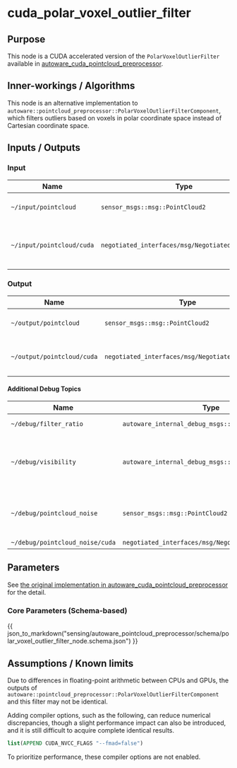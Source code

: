 # cuda_polar_voxel_outlier_filter

## Purpose

This node is a CUDA accelerated version of the `PolarVoxelOutlierFilter` available in [autoware_cuda_pointcloud_preprocessor](../../autoware_pointcloud_preprocessor).

## Inner-workings / Algorithms

This node is an alternative implementation to `autoware::pointcloud_preprocessor::PolarVoxelOutlierFilterComponent`, which filters outliers based on voxels in polar coordinate space instead of Cartesian coordinate space.

## Inputs / Outputs

### Input

| Name                      | Type                                             | Description                               |
| ------------------------- | ------------------------------------------------ | ----------------------------------------- |
| `~/input/pointcloud`      | `sensor_msgs::msg::PointCloud2`                  | Input pointcloud's topic.                 |
| `~/input/pointcloud/cuda` | `negotiated_interfaces/msg/NegotiatedTopicsInfo` | Input pointcloud's type negotiation topic |

### Output

| Name                       | Type                                             | Description                              |
| -------------------------- | ------------------------------------------------ | ---------------------------------------- |
| `~/output/pointcloud`      | `sensor_msgs::msg::PointCloud2`                  | Processed pointcloud's topic             |
| `~/output/pointcloud/cuda` | `negotiated_interfaces/msg/NegotiatedTopicsInfo` | Processed pointcloud's negotiation topic |

#### Additional Debug Topics

| Name                            | Type                                                | Description                                                                    |
| ------------------------------- | --------------------------------------------------- | ------------------------------------------------------------------------------ |
| `~/debug/filter_ratio`          | `autoware_internal_debug_msgs::msg::Float32Stamped` | Ratio of output to input points                                                |
| `~/debug/visibility`            | `autoware_internal_debug_msgs::msg::Float32Stamped` | Ratio of voxels passing secondary return threshold test (PointXYZIRCAEDT only) |
| `~/debug/pointcloud_noise`      | `sensor_msgs::msg::PointCloud2`                     | Processed pointcloud's topic which is categorized as outlier                   |
| `~/debug/pointcloud_noise/cuda` | `negotiated_interfaces/msg/NegotiatedTopicsInfo`    | Negotiation topic                                                              |

## Parameters

See [the original implementation in autoware_cuda_pointcloud_preprocessor](../../autoware_pointcloud_preprocessor/docs/polar-voxel-outlier-filter.md) for the detail.

### Core Parameters (Schema-based)

{{ json_to_markdown("sensing/autoware_pointcloud_preprocessor/schema/polar_voxel_outlier_filter_node.schema.json") }}

## Assumptions / Known limits

Due to differences in floating-point arithmetic between CPUs and GPUs, the outputs of `autoware::pointcloud_preprocessor::PolarVoxelOutlierFilterComponent` and this filter may not be identical.

Adding compiler options, such as the following, can reduce numerical discrepancies, though a slight performance impact can also be introduced, and it is still difficult to acquire complete identical results.

```CMake
list(APPEND CUDA_NVCC_FLAGS "--fmad=false")
```

To prioritize performance, these compiler options are not enabled.
